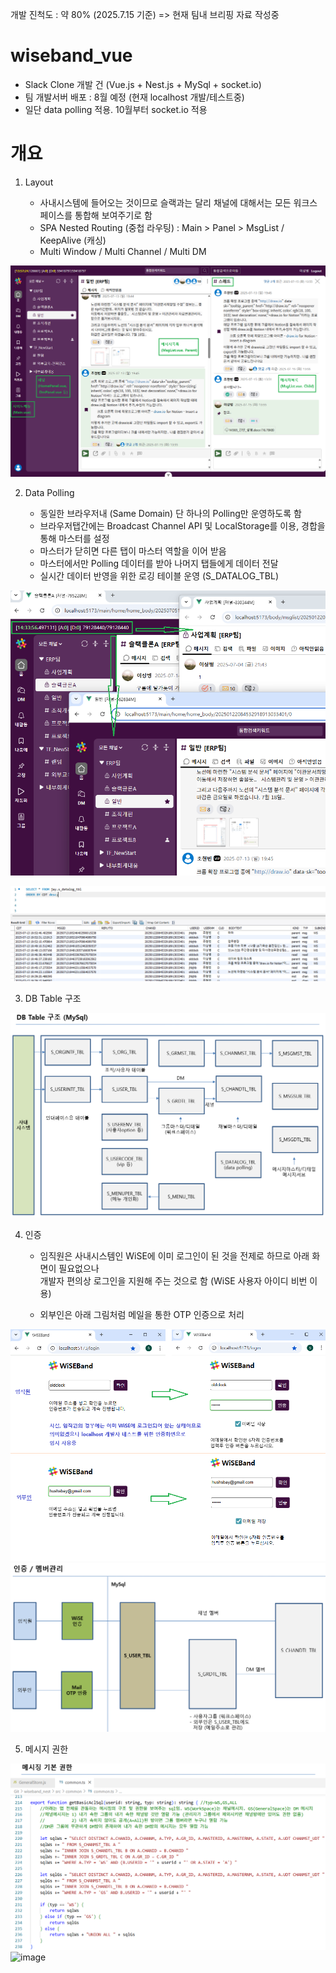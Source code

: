 개발 진척도 : 약 80% (2025.7.15 기준) => 현재 팀내 브리핑 자료 작성중


# wiseband_vue

- Slack Clone 개발 건 (Vue.js + Nest.js + MySql + socket.io)
- 팀 개발서버 배포 : 8월 예정 (현재 localhost 개발/테스트중)
- 일단 data polling 적용. 10월부터 socket.io 적용


# 개요

1. Layout

    - 사내시스템에 들어오는 것이므로 슬랙과는 달리 채널에 대해서는 모든 워크스페이스를 통합해 보여주기로 함
    - SPA Nested Routing (중첩 라우팅) : Main > Panel > MsgList / KeepAlive (캐싱)
    - Multi Window / Multi Channel / Multi DM

![image](https://github.com/hushsbay/wiseband_vue/blob/master/PT_02_layout.png)


2. Data Polling

    - 동일한 브라우저내 (Same Domain) 단 하나의 Polling만 운영하도록 함
    - 브라우저탭간에는 Broadcast Channel API 및 LocalStorage를 이용, 경합을 통해 마스터를 설정
    - 마스터가 닫히면 다른 탭이 마스터 역할을 이어 받음
    - 마스터에서만 Polling 데이터를 받아 나머지 탭들에게 데이터 전달
    - 실시간 데이터 반영을 위한 로깅 테이블 운영 (S_DATALOG_TBL)

![image](https://github.com/hushsbay/wiseband_vue/blob/master/PT_03_datapolling.png)
    
![image](https://github.com/hushsbay/wiseband_vue/blob/master/PT_04_logdata.png)    


3. DB Table 구조

![image](https://github.com/hushsbay/wiseband_vue/blob/master/PT_05_dbtable.png)


4. 인증

    - 임직원은 사내시스템인 WiSE에 이미 로그인이 된 것을 전제로 하므로 아래 화면이 필요없으나<br>
      개발자 편의상 로그인을 지원해 주는 것으로 함 (WiSE 사용자 아이디 비번 이용)

    - 외부인은 아래 그림처럼 메일을 통한 OTP 인증으로 처리

![image](https://github.com/hushsbay/wiseband_vue/blob/master/PT_01_authentication.png)
![image](https://github.com/hushsbay/wiseband_vue/blob/master/PT_06_auth_membership.png)


5. 메시지 권한

![image](https://github.com/hushsbay/wiseband_vue/blob/master/PT_07_acl01.png)
![image](https://github.com/hushsbay/wiseband_vue/blob/master/PT_07_acl02.png)



